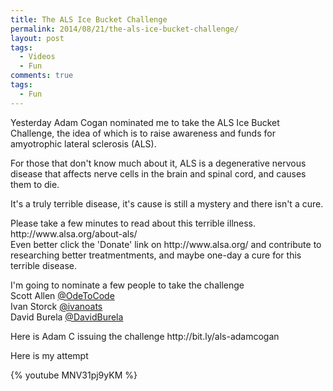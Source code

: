 ```yaml
---
title: The ALS Ice Bucket Challenge
permalink: 2014/08/21/the-als-ice-bucket-challenge/
layout: post
tags:
  - Videos
  - Fun
comments: true
tags:
  - Fun
---
```


<p>Yesterday Adam Cogan nominated me to take the ALS Ice Bucket Challenge, the idea of which is to raise awareness and funds for amyotrophic lateral sclerosis (ALS).</p><p>For those that don't know much about it, ALS is a degenerative nervous disease that affects nerve cells in the brain and spinal cord, and causes them to die.</p><p>It's a truly terrible disease, it's cause is still a mystery and there isn't a cure.</p><p>Please take a few minutes to read about this terrible illness. http://www.alsa.org/about-als/ <br />Even better click the 'Donate' link on http://www.alsa.org/ and contribute to researching better treatmentments, and maybe one-day a cure for this terrible disease.</p><p>I'm going to nominate a few people to take the challenge<br />Scott Allen <a href="https://twitter.com/OdeToCode" target="_blank">@OdeToCode</a><br />Ivan Storck <a href="https://twitter.com/ivanoats" target="_blank">@ivanoats</a><br />David Burela <a href="https://twitter.com/davidburela">@DavidBurela</a></p><p>Here is Adam C issuing the challenge http://bit.ly/als-adamcogan</p><p>Here is my attempt </p>

{% youtube MNV31pj9yKM %}


